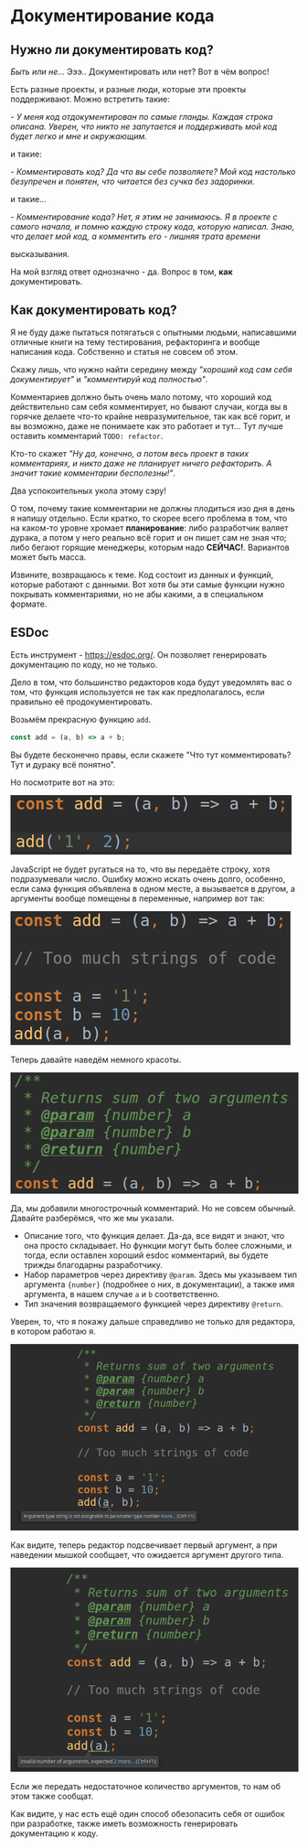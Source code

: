 # Документирование кода

## Нужно ли документировать код?

_Быть или не..._ Эээ.. Документировать или нет? Вот в чём вопрос!

Есть разные проекты, и разные люди, которые эти проекты поддерживают. Можно встретить
такие:

_- У меня код отдокументирован по самые гланды. Каждая строка описана. Уверен, что 
никто не запутается и поддерживать мой код будет легко и мне и окружающим._

и такие:

_- Комментировать код? Да что вы себе позволяете? Мой код настолько безупречен и 
понятен, что читается без сучка без задоринки._

и такие...

_- Комментирование кода? Нет, я этим не занимаюсь. Я в проекте с самого начала, и
помню каждую строку кода, которую написал. Знаю, что делает мой код, а комментить его - 
лишняя трата времени_

высказывания.

На мой взгляд ответ однозначно - да. Вопрос в том, **как** документировать.

## Как документировать код?

Я не буду даже пытаться потягаться с опытными людьми, написавшими отличные книги на тему
тестирования, рефакторинга и вообще написания кода. Собственно и статья не совсем об этом.

Скажу лишь, что нужно найти середину между _"хороший код сам себя документирует"_ и 
_"комментируй код полностью"_. 

Комментариев должно быть очень мало потому, что хороший код действительно сам себя 
комментирует, но бывают случаи, когда вы в горячке делаете что-то крайне невразумительное, 
так как всё горит, и вы возможно, даже не понимаете как это работает и тут... Тут лучше
оставить комментарий `TODO: refactor`.

Кто-то скажет _"Ну да, конечно, а потом весь проект в таких комментариях, и никто
даже не планирует ничего рефакторить. А значит такие комментарии бесполезны!"_.

Два успокоительных укола этому сэру! 

О том, почему такие комментарии не должны плодиться
изо дня в день я напишу отдельно. Если кратко, то скорее всего проблема в том, что на
каком-то уровне хромает **планирование**: либо разработчик валяет дурака, а потом у него
реально всё горит и он пишет сам не зная что; либо бегают горящие менеджеры, которым надо
**СЕЙЧАС!**. Вариантов может быть масса.

Извините, возвращаюсь к теме. Код состоит из данных и функций, которые работают с данными.
Вот хотя бы эти самые функции нужно покрывать комментариями, но не абы какими, а в 
специальном формате.

## ESDoc

Есть инструмент - https://esdoc.org/. Он позволяет генерировать документацию по
коду, но не только.

Дело в том, что большинство редакторов кода будут уведомлять вас о том, что функция
используется не так как предполагалось, если правильно её продокументировать.

Возьмём прекрасную функцию `add`.

```javascript
const add = (a, b) => a + b;
```

Вы будете бесконечно правы, если скажете "Что тут комментировать? Тут и дураку всё понятно".

Но посмотрите вот на это:

![invalid-argument](./img/invalid-argument-1.png)

JavaScript не будет ругаться на то, что вы передаёте строку, хотя подразумевали число.
Ошибку можно искать очень долго, особенно, если сама функция объявлена в одном месте, а
вызывается в другом, а аргументы вообще помещены в переменные, например вот так:

![invalid-argument](./img/invalid-argument-2.png)

Теперь давайте наведём немного красоты.

![invalid-argument](./img/esdoc.png#1)

Да, мы добавили многострочный комментарий. Но не совсем обычный.
Давайте разберёмся, что же мы указали.

* Описание того, что функция делает. Да-да, все видят и знают, что она 
просто складывает. Но функции могут быть более сложными, и тогда, если
оставлен хороший esdoc комментарий, вы будете трижды благодарны 
разработчику.
* Набор параметров через директиву `@param`. Здесь мы указываем тип
аргумента `{number}` (подробнее о них, в документации), а также имя
аргумента, в нашем случае `a` и `b` соответственно.
* Тип значения возвращаемого функцией через директиву `@return`.

Уверен, то, что я покажу дальше справедливо не только для редактора, в
котором работаю я.

![invalid-argument](./img/esdoc-warning-1.png)

Как видите, теперь редактор подсвечивает первый аргумент, а при наведении
мышкой сообщает, что ожидается аргумент другого типа.

![invalid-argument](./img/esdoc-warning-2.png)

Если же передать недостаточное количество аргументов, то нам об этом также сообщат.

Как видите, у нас есть ещё один способ обезопасить себя от ошибок при разработке, также
иметь возможность генерировать документацию к коду.
